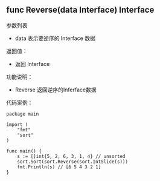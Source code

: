 ##	func Reverse(data Interface) Interface

参数列表

- data 表示要逆序的 Interface 数据

返回值：

- 返回 Interface

功能说明：

- Reverse 返回逆序的Inferface数据

代码案例： 
		
	package main
	
	import (
		"fmt"
		"sort"
	)
	
	func main() {
		s := []int{5, 2, 6, 3, 1, 4} // unsorted
		sort.Sort(sort.Reverse(sort.IntSlice(s)))
		fmt.Println(s) // [6 5 4 3 2 1]
	}
	
	
												